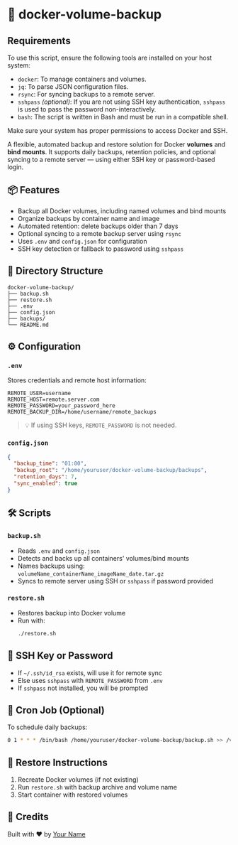 # 🐳 docker-volume-backup

## Requirements

To use this script, ensure the following tools are installed on your host system:

- `docker`: To manage containers and volumes.
- `jq`: To parse JSON configuration files.
- `rsync`: For syncing backups to a remote server.
- `sshpass` *(optional)*: If you are not using SSH key authentication, `sshpass` is used to pass the password non-interactively.
- `bash`: The script is written in Bash and must be run in a compatible shell.

Make sure your system has proper permissions to access Docker and SSH.


A flexible, automated backup and restore solution for Docker **volumes** and **bind mounts**. It supports daily backups, retention policies, and optional syncing to a remote server — using either SSH key or password-based login.

## 📦 Features

- Backup all Docker volumes, including named volumes and bind mounts
- Organize backups by container name and image
- Automated retention: delete backups older than 7 days
- Optional syncing to a remote backup server using `rsync`
- Uses `.env` and `config.json` for configuration
- SSH key detection or fallback to password using `sshpass`

## 📁 Directory Structure

```
docker-volume-backup/
├── backup.sh
├── restore.sh
├── .env
├── config.json
├── backups/
└── README.md
```

## ⚙️ Configuration

### `.env`

Stores credentials and remote host information:

```env
REMOTE_USER=username
REMOTE_HOST=remote.server.com
REMOTE_PASSWORD=your_password_here
REMOTE_BACKUP_DIR=/home/username/remote_backups
```

> 💡 If using SSH keys, `REMOTE_PASSWORD` is not needed.

### `config.json`

```json
{
  "backup_time": "01:00",
  "backup_root": "/home/youruser/docker-volume-backup/backups",
  "retention_days": 7,
  "sync_enabled": true
}
```

## 🛠️ Scripts

### `backup.sh`

- Reads `.env` and `config.json`
- Detects and backs up all containers' volumes/bind mounts
- Names backups using: `volumeName_containerName_imageName_date.tar.gz`
- Syncs to remote server using SSH or `sshpass` if password provided

### `restore.sh`

- Restores backup into Docker volume
- Run with:
  ```bash
  ./restore.sh
  ```

## 🔐 SSH Key or Password

- If `~/.ssh/id_rsa` exists, will use it for remote sync
- Else uses `sshpass` with `REMOTE_PASSWORD` from `.env`
- If `sshpass` not installed, you will be prompted

## 📅 Cron Job (Optional)

To schedule daily backups:

```bash
0 1 * * * /bin/bash /home/youruser/docker-volume-backup/backup.sh >> /var/log/docker_backup.log 2>&1
```

## 🔄 Restore Instructions

1. Recreate Docker volumes (if not existing)
2. Run `restore.sh` with backup archive and volume name
3. Start container with restored volumes

## 🙌 Credits

Built with ❤️ by [Your Name](https://github.com/mbehnasr)
